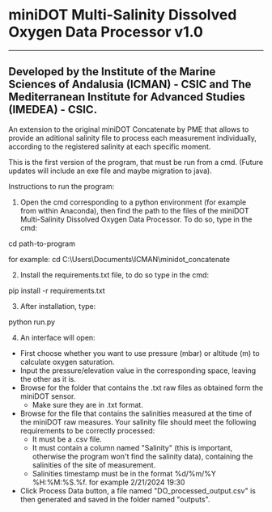 # miniDOT Multi-Salinity Dissolved Oxygen Data Processor v1.0
------------------------------------------------------------
Developed by the Institute of the Marine Sciences of Andalusia (ICMAN) - CSIC and The Mediterranean Institute for Advanced Studies (IMEDEA) - CSIC.
----------------------------------------------------------------------------------------------------------------------------------------------------

An extension to the original miniDOT Concatenate by PME that allows to provide an aditional salinity file to process 
each measurement individually, according to the registered salinity at each specific moment.

This is the first version of the program, that must be run from a cmd. (Future updates will include an exe file and maybe migration to java).

Instructions to run the program:

1. Open the cmd corresponding to a python environment (for example from within Anaconda), then find the path to the files of the miniDOT Multi-Salinity Dissolved Oxygen Data Processor. To do so, type in the cmd:

cd path-to-program

for example: cd C:\Users\Documents\ICMAN\minidot_concatenate

2. Install the requirements.txt file, to do so type in the cmd:

pip install -r requirements.txt

3. After installation, type:

python run.py

4. An interface will open:

- First choose whether you want to use pressure (mbar) or altitude (m) to calculate oxygen saturation.
- Input the pressure/elevation value in the corresponding space, leaving the other as it is.
- Browse for the folder that contains the .txt raw files as obtained form the miniDOT sensor.
	- Make sure they are in .txt format.
- Browse for the file that contains the salinities measured at the time of the miniDOT raw measures. Your salinity file should meet the following 
requirements to be correctly processed: 
	- It must be a .csv file. 
	- It must contain a column named "Salinity" (this is important, otherwise the program won't find the salinity data), containing the salinities of the site of measurement.
	- Salinities timestamp must be in the format %d/%m/%Y %H:%M:%S.%f. for example 2/21/2024 19:30
- Click Process Data button, a file named "DO_processed_output.csv" is then generated and saved in the folder named "outputs".

